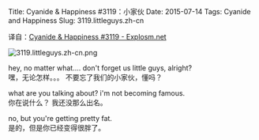 Title: Cyanide & Happiness #3119：小家伙
Date: 2015-07-14
Tags: Cyanide and Happiness
Slug: 3119.littleguys.zh-cn

译自：[Cyanide & Happiness #3119 - Explosm.net](http://explosm.net/comics/3119/)


![3119.littleguys.zh-cn.png](/static/images/comics/3119.littleguys.zh-cn.png)



hey, no matter what....
don't forget us little
guys, alright?      
嘿，无论怎样。。。
不要忘了我们的小家伙，懂吗？



what are you talking about?
i'm not becoming famous.        
你在说什么？
我还没那么出名。

no, but you're getting
pretty fat.     
是的，但是你已经变得很胖了。